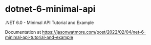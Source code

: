 # dotnet-6-minimal-api

.NET 6.0 - Minimal API Tutorial and Example

Documentation at https://jasonwatmore.com/post/2022/02/04/net-6-minimal-api-tutorial-and-example
